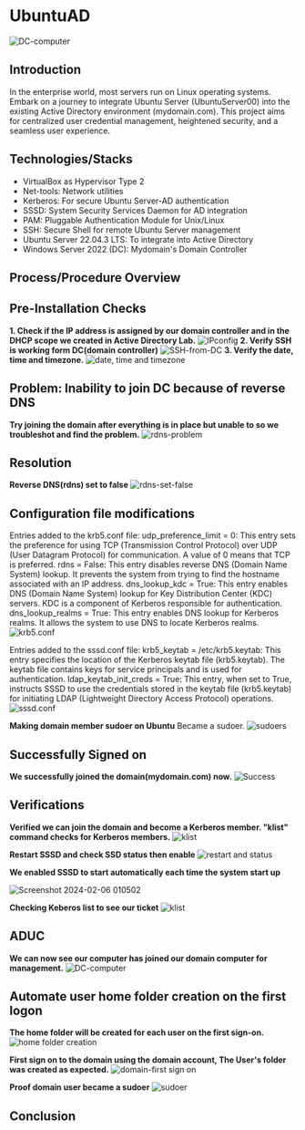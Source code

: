 # UbuntuAD
![DC-computer](https://github.com/rasheedjimoh/UbuntuAD/assets/157264080/b30df6ca-fb29-4d12-a184-0cf1485b2919)

## Introduction
In the enterprise world, most servers run on Linux operating systems. Embark on a journey to integrate Ubuntu Server (UbuntuServer00) into the existing Active Directory environment (mydomain.com). This project aims for centralized user credential management, heightened security, and a seamless user experience.
  
## Technologies/Stacks
- VirtualBox as Hypervisor Type 2
- Net-tools: Network utilities
- Kerberos: For secure Ubuntu Server-AD authentication
- SSSD: System Security Services Daemon for AD integration
- PAM: Pluggable Authentication Module for Unix/Linux
- SSH: Secure Shell for remote Ubuntu Server management
- Ubuntu Server 22.04.3 LTS: To integrate into Active Directory
- Windows Server 2022 (DC): Mydomain's Domain Controller

## Process/Procedure Overview

## Pre-Installation Checks
**1. Check if the IP address is assigned by our domain controller and in the DHCP scope we created in Active Directory Lab.**
   ![IPconfig](https://github.com/rasheedjimoh/UbuntuAD/assets/157264080/20e383f3-b9ce-441e-b8a0-005dda6706ce)
**2. Verify SSH is working form DC(domain controller)**
   ![SSH-from-DC](https://github.com/rasheedjimoh/UbuntuAD/assets/157264080/12f58d22-1335-453f-888f-cd56b86d9aef)
**3. Verify the date, time and timezone.**
   ![date, time and timezone](https://github.com/rasheedjimoh/UbuntuAD/assets/157264080/ff7e2263-17a1-4bcd-a117-efa2008ebfed)


## Problem: Inability to join DC because of reverse DNS
**Try joining the domain after everything is in place but unable to so we troubleshot and find the problem.**
![rdns-problem](https://github.com/rasheedjimoh/UbuntuAD/assets/157264080/17f88038-a0f8-4086-9b3a-1a4fe7d1392a)

## Resolution
**Reverse DNS(rdns) set to false**
![rdns-set-false](https://github.com/rasheedjimoh/UbuntuAD/assets/157264080/d1d0f01f-0749-4225-9785-cb7accc3446b)

## Configuration file modifications
Entries added to the krb5.conf file:
udp_preference_limit = 0: This entry sets the preference for using TCP (Transmission Control Protocol) over UDP (User Datagram Protocol) for communication. A value of 0 means that TCP is preferred.
rdns = False: This entry disables reverse DNS (Domain Name System) lookup. It prevents the system from trying to find the hostname associated with an IP address.
dns_lookup_kdc = True: This entry enables DNS (Domain Name System) lookup for Key Distribution Center (KDC) servers. KDC is a component of Kerberos responsible for authentication.
dns_lookup_realms = True: This entry enables DNS lookup for Kerberos realms. It allows the system to use DNS to locate Kerberos realms.
![krb5.conf](https://github.com/rasheedjimoh/UbuntuAD/assets/157264080/f2321536-ac1d-4db4-9256-c286bfca97fd)

Entries added to the sssd.conf file:
krb5_keytab = /etc/krb5.keytab: This entry specifies the location of the Kerberos keytab file (krb5.keytab). The keytab file contains keys for service principals and is used for authentication.
ldap_keytab_init_creds = True: This entry, when set to True, instructs SSSD to use the credentials stored in the keytab file (krb5.keytab) for initiating LDAP (Lightweight Directory Access Protocol) operations.
![sssd.conf](https://github.com/rasheedjimoh/UbuntuAD/assets/157264080/728cc170-8f7d-4a25-90de-24b42ac1fd50)

**Making domain member sudoer on Ubuntu**
Became a sudoer.
![sudoers](https://github.com/rasheedjimoh/UbuntuAD/assets/157264080/c87cdcf9-6663-4225-b3ab-c566a897873b)


## Successfully Signed on
**We successfully joined the domain(mydomain.com) now.**
![Success](https://github.com/rasheedjimoh/UbuntuAD/assets/157264080/fcc0fa82-3cec-4a8d-a2da-5e78bf16e004)


## Verifications
**Verified we can join the domain and become a Kerberos member. "klist" command checks for Kerberos members.**
![klist](https://github.com/rasheedjimoh/UbuntuAD/assets/157264080/1db9b40a-b3f9-41c9-a194-e8492aba3585)

**Restart SSSD and check SSD status then enable**
![restart and status](https://github.com/rasheedjimoh/UbuntuAD/assets/157264080/50badcc9-7527-45c6-8cac-c13e840593b3)

**We enabled SSSD to start automatically each time the system start up**

![Screenshot 2024-02-06 010502](https://github.com/rasheedjimoh/UbuntuAD/assets/157264080/73d034a9-5975-49e8-8762-17c0999d87a3)

**Checking Keberos list to see our ticket**
![klist](https://github.com/rasheedjimoh/UbuntuAD/assets/157264080/dbc6debe-f17d-4026-b8d7-ad2de5e50ac5)

## ADUC
**We can now see our computer has joined our domain computer for management.**
![DC-computer](https://github.com/rasheedjimoh/UbuntuAD/assets/157264080/b30df6ca-fb29-4d12-a184-0cf1485b2919)


## Automate user home folder creation on the first logon
**The home folder will be created for each user on the first sign-on.**
![home folder creation](https://github.com/rasheedjimoh/UbuntuAD/assets/157264080/62686382-4813-4a7e-a5a2-ec4e3019052a)

**First sign on to the domain using the domain account, The User's folder was created as expected.**
![domain-first sign on](https://github.com/rasheedjimoh/UbuntuAD/assets/157264080/ee260651-59d7-48f4-a1ec-3a7c1bfdc5f7)

**Proof domain user became a sudoer**
![sudoer](https://github.com/rasheedjimoh/UbuntuAD/assets/157264080/9abeb090-5cad-4970-86c4-1118fb1e5f0d)


## Conclusion



